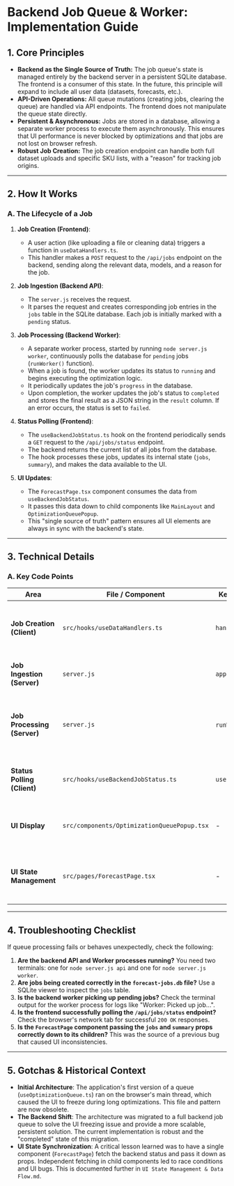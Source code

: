 # Backend Job Queue & Worker: Implementation Guide

## 1. Core Principles

- **Backend as the Single Source of Truth:** The job queue's state is managed entirely by the backend server in a persistent SQLite database. The frontend is a consumer of this state. In the future, this principle will expand to include all user data (datasets, forecasts, etc.).
- **API-Driven Operations:** All queue mutations (creating jobs, clearing the queue) are handled via API endpoints. The frontend does not manipulate the queue state directly.
- **Persistent & Asynchronous:** Jobs are stored in a database, allowing a separate worker process to execute them asynchronously. This ensures that UI performance is never blocked by optimizations and that jobs are not lost on browser refresh.
- **Robust Job Creation:** The job creation endpoint can handle both full dataset uploads and specific SKU lists, with a "reason" for tracking job origins.

---

## 2. How It Works

### A. The Lifecycle of a Job

1.  **Job Creation (Frontend)**:
    - A user action (like uploading a file or cleaning data) triggers a function in `useDataHandlers.ts`.
    - This handler makes a `POST` request to the `/api/jobs` endpoint on the backend, sending along the relevant data, models, and a reason for the job.

2.  **Job Ingestion (Backend API)**:
    - The `server.js` receives the request.
    - It parses the request and creates corresponding job entries in the `jobs` table in the SQLite database. Each job is initially marked with a `pending` status.

3.  **Job Processing (Backend Worker)**:
    - A separate worker process, started by running `node server.js worker`, continuously polls the database for `pending` jobs (`runWorker()` function).
    - When a job is found, the worker updates its status to `running` and begins executing the optimization logic.
    - It periodically updates the job's `progress` in the database.
    - Upon completion, the worker updates the job's status to `completed` and stores the final result as a JSON string in the `result` column. If an error occurs, the status is set to `failed`.

4.  **Status Polling (Frontend)**:
    - The `useBackendJobStatus.ts` hook on the frontend periodically sends a `GET` request to the `/api/jobs/status` endpoint.
    - The backend returns the current list of all jobs from the database.
    - The hook processes these jobs, updates its internal state (`jobs`, `summary`), and makes the data available to the UI.

5.  **UI Updates**:
    - The `ForecastPage.tsx` component consumes the data from `useBackendJobStatus`.
    - It passes this data down to child components like `MainLayout` and `OptimizationQueuePopup`.
    - This "single source of truth" pattern ensures all UI elements are always in sync with the backend's state.

---

## 3. Technical Details

### A. Key Code Points

| Area                     | File / Component                     | Key Function / Hook         | Purpose                                                      |
| ------------------------ | ------------------------------------ | --------------------------- | ------------------------------------------------------------ |
| **Job Creation (Client)**| `src/hooks/useDataHandlers.ts`       | `handleDataUpload`          | Submits job requests to the backend API.                     |
| **Job Ingestion (Server)**| `server.js`         | `app.post('/api/jobs')`     | Creates job records in the SQLite database.                  |
| **Job Processing (Server)**| `server.js`         | `runWorker` / `processJob`  | Fetches and executes pending jobs from the database.         |
| **Status Polling (Client)**| `src/hooks/useBackendJobStatus.ts`   | `useBackendJobStatus`       | Periodically fetches job status from the backend.            |
| **UI Display**           | `src/components/OptimizationQueuePopup.tsx` | -                   | Renders the job queue and progress to the user.              |
| **UI State Management**  | `src/pages/ForecastPage.tsx`         | -                           | Acts as the single source of truth for all job-related UI.   |

---

## 4. Troubleshooting Checklist

If queue processing fails or behaves unexpectedly, check the following:

1.  **Are the backend API and Worker processes running?** You need two terminals: one for `node server.js api` and one for `node server.js worker`.
2.  **Are jobs being created correctly in the `forecast-jobs.db` file?** Use a SQLite viewer to inspect the `jobs` table.
3.  **Is the backend worker picking up pending jobs?** Check the terminal output for the worker process for logs like "Worker: Picked up job...".
4.  **Is the frontend successfully polling the `/api/jobs/status` endpoint?** Check the browser's network tab for successful `200 OK` responses.
5.  **Is the `ForecastPage` component passing the `jobs` and `summary` props correctly down to its children?** This was the source of a previous bug that caused UI inconsistencies.

---

## 5. Gotchas & Historical Context

- **Initial Architecture**: The application's first version of a queue (`useOptimizationQueue.ts`) ran on the browser's main thread, which caused the UI to freeze during long optimizations. This file and pattern are now obsolete.
- **The Backend Shift**: The architecture was migrated to a full backend job queue to solve the UI freezing issue and provide a more scalable, persistent solution. The current implementation is robust and the "completed" state of this migration.
- **UI State Synchronization**: A critical lesson learned was to have a single component (`ForecastPage`) fetch the backend status and pass it down as props. Independent fetching in child components led to race conditions and UI bugs. This is documented further in `UI State Management & Data Flow.md`. 